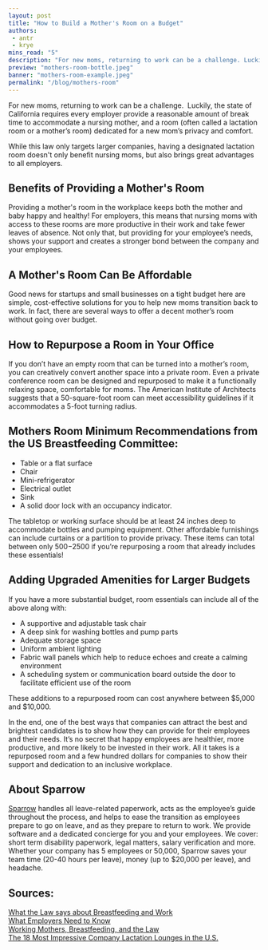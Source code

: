 ```yaml
---
layout: post
title: "How to Build a Mother's Room on a Budget"
authors:
 - antr
 - krye
mins_read: "5"
description: "For new moms, returning to work can be a challenge. Luckily, the state of California requires..."
preview: "mothers-room-bottle.jpeg"
banner: "mothers-room-example.jpeg"
permalink: "/blog/mothers-room"
---
```


For new moms, returning to work can be a challenge.  Luckily, the state of California requires every employer provide a reasonable amount of break time to accommodate a nursing mother, and a room (often called a lactation room or a mother’s room) dedicated for a new mom’s privacy and comfort.

While this law only targets larger companies, having a designated lactation room doesn't only benefit nursing moms, but also brings great advantages to all employers.


## Benefits of Providing a Mother's Room

Providing a mother's room in the workplace keeps both the mother and baby happy and healthy! For employers, this means that nursing moms with access to these rooms are more productive in their work and take fewer leaves of absence. Not only that, but providing for your employee’s needs, shows your support and creates a stronger bond between the company and your employees.


## A Mother's Room Can Be Affordable

Good news for startups and small businesses on a tight budget here are simple, cost-effective solutions for you to help new moms transition back to work. In fact, there are several ways to offer a decent mother’s room without going over budget.


## How to Repurpose a Room in Your Office

If you don’t have an empty room that can be turned into a mother’s room, you can creatively convert another space into a private room. Even a private conference room can be designed and repurposed to make it a functionally relaxing space, comfortable for moms. The American Institute of Architects suggests that a 50-square-foot room can meet accessibility guidelines if it accommodates a 5-foot turning radius.


## Mothers Room Minimum Recommendations from the US Breastfeeding Committee:

 * Table or a flat surface
 * Chair
 * Mini-refrigerator
 * Electrical outlet
 * Sink
 * A solid door lock with an occupancy indicator.

The tabletop or working surface should be at least 24 inches deep to accommodate bottles and pumping equipment. Other affordable furnishings can include curtains or a partition to provide privacy. These items can total between only $500-$2500 if you’re repurposing a room that already includes these essentials!


## Adding Upgraded Amenities for Larger Budgets

If you have a more substantial budget, room essentials can include all of the above along with:

 * A supportive and adjustable task chair
 * A deep sink for washing bottles and pump parts
 * Adequate storage space
 * Uniform ambient lighting
 * Fabric wall panels which help to reduce echoes and create a calming environment
 * A scheduling system or communication board outside the door to facilitate efficient use of the room

These additions to a repurposed room can cost anywhere between $5,000 and $10,000.

In the end, one of the best ways that companies can attract the best and brightest candidates is to show how they can provide for their employees and their needs. It’s no secret that happy employees are healthier, more productive, and more likely to be invested in their work. All it takes is a repurposed room and a few hundred dollars for companies to show their support and dedication to an inclusive workplace.


## About Sparrow
[Sparrow](https://www.trysparrow.com) handles all leave-related paperwork, acts as the employee’s guide throughout the process, and helps to ease the transition as employees prepare to go on leave, and as they prepare to return to work. We provide software and a dedicated concierge for you and your employees. We cover: short term disability paperwork, legal matters, salary verification and more. Whether your company has 5 employees or 50,000, Sparrow saves your team time (20-40 hours per leave), money (up to $20,000 per leave), and headache.


## Sources:

[What the Law says about Breastfeeding and Work](https://www.womenshealth.gov/supporting-nursing-moms-work/what-law-says-about-breastfeeding-and-work)  
[What Employers Need to Know](https://www.womenshealth.gov/supporting-nursing-moms-work/what-law-says-about-breastfeeding-and-work/what-employers-need-know)  
[Working Mothers, Breastfeeding, and the Law](https://www.ncbi.nlm.nih.gov/pmc/articles/PMC3020209/)  
[The 18 Most Impressive Company Lactation Lounges in the U.S.](https://www.workingmother.com/most-impressive-company-lactation-lounges-in-us#page-18)  
